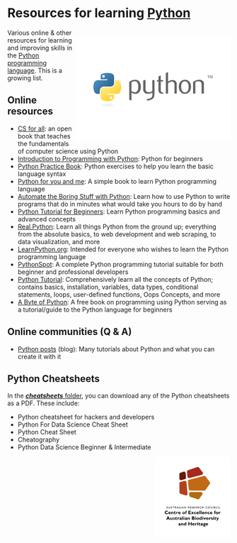 # Resources for learning <a href="https://www.python.org">Python</a>

<a href="https://www.python.org"><img align="right" src="Pythonlogo.png" alt="Python" width="350" style="margin-top: 20px"></a>

Various online & other resources for learning and improving skills in the <a href="https://www.python.org">Python programming language</a>. This is a growing list.

## Online resources
- <a href="https://www.cs.hmc.edu/twiki/bin/view/CSforAll/">CS for all</a>: an open book that teaches the fundamentals of computer science using Python
- <a href="https://opentechschool.github.io/python-beginners/en/index.html">Introduction to Programming with Python</a>: Python for beginners
- <a href="https://anandology.com/python-practice-book/index.html">Python Practice Book</a>: Python exercises to help you learn the basic language syntax 
- <a href="https://pymbook.readthedocs.io/en/latest/">Python for you and me</a>: A simple book to learn Python programming language
- <a href="https://automatetheboringstuff.com">Automate the Boring Stuff with Python</a>: Learn how to use Python to write programs that do in minutes what would take you hours to do by hand
- <a href="https://www.guru99.com/python-tutorials.html">Python Tutorial for Beginners</a>: Learn Python programming basics and advanced concepts
- <a href="https://realpython.com/start-here/">Real Python</a>: Learn all things Python from the ground up; everything from the absolute basics, to web development and web scraping, to data visualization, and more
- <a href="https://www.learnpython.orga">LearnPython.org</a>: Intended for everyone who wishes to learn the Python programming language
- <a href="https://pythonspot.com">PythonSpot</a>: A complete Python programming tutorial suitable for both beginner and professional developers
- <a href="https://intellipaat.com/blog/tutorial/python-tutorial/">Python Tutorial</a>: Comprehensively learn all the concepts of Python; contains basics, installation, variables, data types, conditional statements, loops, user-defined functions, Oops Concepts, and more
- <a href="https://python.swaroopch.com">A Byte of Python</a>: A free book on programming using Python serving as a tutorial/guide to the Python language for beginners

## Online communities (Q & A)
- <a href="https://www.twilio.com/blog/tag/python">Python posts</a> (blog): Many tutorials about Python and what you can create it with it
  
## Python Cheatsheets
In the <a href="https://github.com/CABAH/learningPythonResources/tree/main/cheatsheets"><strong><em>cheatsheets</em></strong> folder</a>, you can download any of the Python cheatsheets as a PDF. These include:
- Python cheatsheet for hackers and developers
- Python For Data Science Cheat Sheet
- Python Cheat Sheet
- Cheatography
- Python Data Science Beginner & Intermediate
  
[<img src="CabahFCP.jpg" alt="Centre of Excellence for Australian Biodiversity and Heritage" width="170" align="right" />](http://EpicAustralia.org.au)

